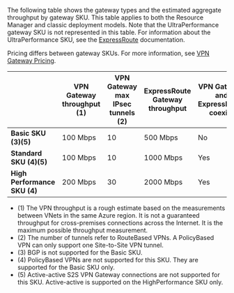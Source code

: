 The following table shows the gateway types and the estimated aggregate throughput by gateway SKU. This table applies to both the Resource Manager and classic deployment models. Note that the UltraPerformance gateway SKU is not represented in this table. For information about the UltraPerformance SKU, see the [ExpressRoute](../articles/expressroute/expressroute-about-virtual-network-gateways.md) documentation.

Pricing differs between gateway SKUs. For more information, see [VPN Gateway Pricing](https://azure.microsoft.com/pricing/details/vpn-gateway).

|    | **VPN Gateway throughput (1)** | **VPN Gateway max IPsec tunnels (2)** | **ExpressRoute Gateway throughput** | **VPN Gateway and ExpressRoute coexist**|
|--- |----------------------------|-----------------------------------|-------------------------------------|-----------------------------------------|
| **Basic SKU (3)(5)**              |  100 Mbps | 10                         |  500 Mbps                           | No   |
| **Standard SKU (4)(5)**           |  100 Mbps | 10                         | 1000 Mbps                           | Yes  |
| **High Performance SKU (4)**   | 200 Mbps  | 30                         | 2000 Mbps                           | Yes  |


- (1) The VPN throughput is a rough estimate based on the measurements between VNets in the same Azure region. It is not a guaranteed throughput for cross-premises connections across the Internet. It is the maximum possible throughput measurement.
- (2) The number of tunnels refer to RouteBased VPNs. A PolicyBased VPN can only support one Site-to-Site VPN tunnel.
- (3) BGP is not supported for the Basic SKU.
- (4) PolicyBased VPNs are not supported for this SKU. They are supported for the Basic SKU only.
- (5) Active-active S2S VPN Gateway connections are not supported for this SKU. Active-active is supported on the HighPerformance SKU only.